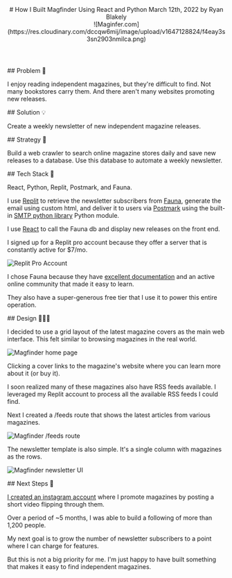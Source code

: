 <header>
# How I Built Magfinder Using React and Python
March 12th, 2022 by Ryan Blakely

<div>
![Maginfer.com](https://res.cloudinary.com/dccqw6mij/image/upload/v1647128824/f4eay3s3sn2903nmilca.png)
</div>

</header>

<section>
## Problem 🤔

I enjoy reading independent magazines, but they're difficult to find. Not many bookstores carry them. And there aren't many websites promoting new releases.

</section>

<section>
## Solution 💡

Create a weekly newsletter of new independent magazine releases.

</section>

<section>
## Strategy 💭

Build a web crawler to search online magazine stores daily and save new releases to a database. Use this database to automate a weekly newsletter.

</section>

<section>
## Tech Stack 🧰

React, Python, Replit, Postmark, and Fauna.

I use [Replit](https://replit.com/) to retrieve the newsletter subscribers from [Fauna](https://fauna.com), generate the email using custom html, and deliver it to users via [Postmark](https://postmarkapp.com) using the built-in [SMTP python library](https://docs.python.org/3/library/smtplib.html) Python module.

I use [React](https://reactjs.org) to call the Fauna db and display new releases on the front end.

I signed up for a Replit pro account because they offer a server that is constantly active for $7/mo.

![Replit Pro Account](https://res.cloudinary.com/dccqw6mij/image/upload/v1647129011/kji4pouufnzppkbx2zqt.png)

I chose Fauna because they have [excellent documentation](https://docs.fauna.com/fauna/current/) and an active online community that made it easy to learn.

They also have a super-generous free tier that I use it to power this entire operation.

</section>

<section>
## Design 🧑🏽‍🎨

I decided to use a grid layout of the latest magazine covers as the main web interface. This felt similar to browsing magazines in the real world.

![Magfinder home page](https://res.cloudinary.com/dccqw6mij/image/upload/v1647129152/xcce9hf14fha2spgeazt.png)

Clicking a cover links to the magazine's website where you can learn more about it (or buy it).

I soon realized many of these magazines also have RSS feeds available. I leveraged my Replit account to process all the available RSS feeds I could find.

Next I created a /feeds route that shows the latest articles from various magazines.

![Magfinder /feeds route](https://res.cloudinary.com/dccqw6mij/image/upload/v1647129280/whmt6l8bwj4ya64ptqdm.png)

The newsletter template is also simple. It's a single column with magazines as the rows.

![Magfinder newsletter UI](https://res.cloudinary.com/dccqw6mij/image/upload/v1647129405/phfqufcmrzujznjjh2ig.png)

</section>

<section>
## Next Steps 🔮

[I created an instagram account](https://www.instagram.com/himagfinder) where I promote magazines by posting a short video flipping through them.

Over a period of ~5 months, I was able to build a following of more than 1,200 people.

My next goal is to grow the number of newsletter subscribers to a point where I can charge for features.

But this is not a big priority for me. I'm just happy to have built something that makes it easy to find independent magazines.

</section>
